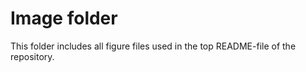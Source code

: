 # Image folder
This folder includes all figure files used in the top README-file of the repository.
